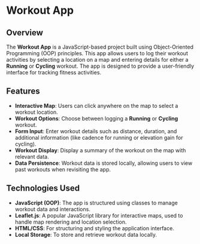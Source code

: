 # Workout App

## Overview
The **Workout App** is a JavaScript-based project built using Object-Oriented Programming (OOP) principles. This app allows users to log their workout activities by selecting a location on a map and entering details for either a **Running** or **Cycling** workout. The app is designed to provide a user-friendly interface for tracking fitness activities.

## Features

- **Interactive Map**: Users can click anywhere on the map to select a workout location.
- **Workout Options**: Choose between logging a **Running** or **Cycling** workout.
- **Form Input**: Enter workout details such as distance, duration, and additional information (like cadence for running or elevation gain for cycling).
- **Workout Display**: Display a summary of the workout on the map with relevant data.
- **Data Persistence**: Workout data is stored locally, allowing users to view past workouts when revisiting the app.

## Technologies Used

- **JavaScript (OOP)**: The app is structured using classes to manage workout data and interactions.
- **Leaflet.js**: A popular JavaScript library for interactive maps, used to handle map rendering and location selection.
- **HTML/CSS**: For structuring and styling the application interface.
- **Local Storage**: To store and retrieve workout data locally.
